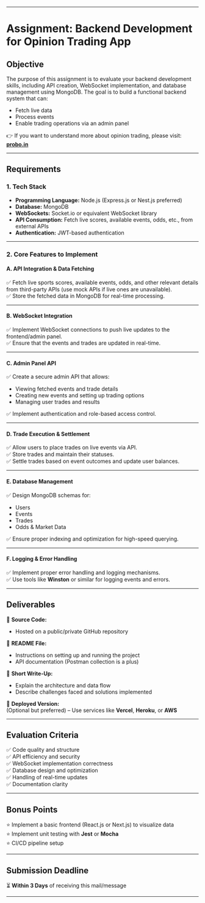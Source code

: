 

---

# **Assignment: Backend Development for Opinion Trading App**

## **Objective**  
The purpose of this assignment is to evaluate your backend development skills, including API creation, WebSocket implementation, and database management using MongoDB. The goal is to build a functional backend system that can:  
- Fetch live data  
- Process events  
- Enable trading operations via an admin panel  

👉 If you want to understand more about opinion trading, please visit: **[probo.in](https://probo.in)**  

---

## **Requirements**  

### **1. Tech Stack**  
- **Programming Language:** Node.js (Express.js or Nest.js preferred)  
- **Database:** MongoDB  
- **WebSockets:** Socket.io or equivalent WebSocket library  
- **API Consumption:** Fetch live scores, available events, odds, etc., from external APIs  
- **Authentication:** JWT-based authentication  

---

### **2. Core Features to Implement**  

#### **A. API Integration & Data Fetching**  
✅ Fetch live sports scores, available events, odds, and other relevant details from third-party APIs (use mock APIs if live ones are unavailable).  
✅ Store the fetched data in MongoDB for real-time processing.  

---

#### **B. WebSocket Integration**  
✅ Implement WebSocket connections to push live updates to the frontend/admin panel.  
✅ Ensure that the events and trades are updated in real-time.  

---

#### **C. Admin Panel API**  
✅ Create a secure admin API that allows:  
- Viewing fetched events and trade details  
- Creating new events and setting up trading options  
- Managing user trades and results  

✅ Implement authentication and role-based access control.  

---

#### **D. Trade Execution & Settlement**  
✅ Allow users to place trades on live events via API.  
✅ Store trades and maintain their statuses.  
✅ Settle trades based on event outcomes and update user balances.  

---

#### **E. Database Management**  
✅ Design MongoDB schemas for:  
- Users  
- Events  
- Trades  
- Odds & Market Data  

✅ Ensure proper indexing and optimization for high-speed querying.  

---

#### **F. Logging & Error Handling**  
✅ Implement proper error handling and logging mechanisms.  
✅ Use tools like **Winston** or similar for logging events and errors.  

---

## **Deliverables**  
📌 **Source Code:**  
- Hosted on a public/private GitHub repository  

📌 **README File:**  
- Instructions on setting up and running the project  
- API documentation (Postman collection is a plus)  

📌 **Short Write-Up:**  
- Explain the architecture and data flow  
- Describe challenges faced and solutions implemented  

📌 **Deployed Version:**  
(Optional but preferred) – Use services like **Vercel**, **Heroku**, or **AWS**  

---

## **Evaluation Criteria**  
✅ Code quality and structure  
✅ API efficiency and security  
✅ WebSocket implementation correctness  
✅ Database design and optimization  
✅ Handling of real-time updates  
✅ Documentation clarity  

---

## **Bonus Points**  
⭐ Implement a basic frontend (React.js or Next.js) to visualize data  
⭐ Implement unit testing with **Jest** or **Mocha**  
⭐ CI/CD pipeline setup  

---

## **Submission Deadline**  
⏳ **Within 3 Days** of receiving this mail/message  

---
